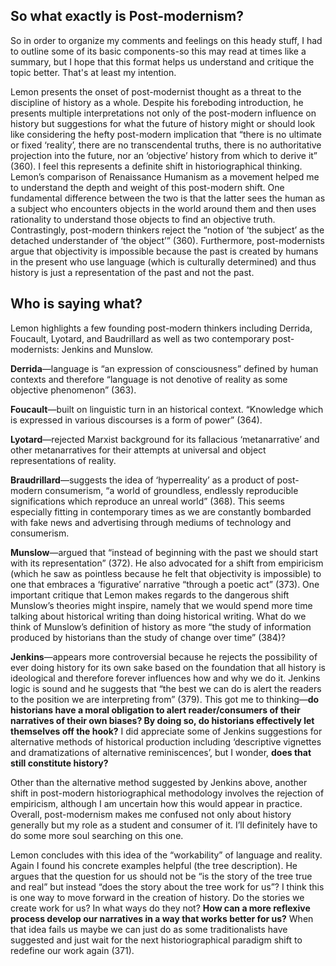 ## So what exactly is Post-modernism?

So in order to organize my comments and feelings on this heady stuff, I had to outline some of its basic components-so this may read at times like a summary, but I hope that this format helps us understand and critique the topic better. That's at least my intention. 

Lemon presents the onset of post-modernist thought as a threat to the discipline of history as a whole. Despite his foreboding introduction, he presents multiple interpretations not only of the post-modern influence on history but suggestions for what the future of history might or should look like considering the hefty post-modern implication that “there is no ultimate or fixed ‘reality’, there are no transcendental truths, there is no authoritative projection into the future, nor an ‘objective’ history from which to derive it” (360). I feel this represents a definite shift in historiographical thinking. Lemon’s comparison of Renaissance Humanism as a movement helped me to understand the depth and weight of this post-modern shift. One fundamental difference between the two is that the latter sees the human as a subject who encounters objects in the world around them and then uses rationality to understand those objects to find an objective truth. Contrastingly, post-modern thinkers reject the “notion of ‘the subject’ as the detached understander of ‘the object’” (360). Furthermore, post-modernists argue that objectivity is impossible because the past is created by humans in the present who use language (which is culturally determined) and thus history is just a representation of the past and not the past. 
## Who is saying what?
Lemon highlights a few founding post-modern thinkers including Derrida, Foucault, Lyotard, and Baudrillard as well as two contemporary post-modernists: Jenkins and Munslow.  

**Derrida**—language is “an expression of consciousness” defined by human contexts and therefore “language is not denotive of reality as some objective phenomenon” (363).

**Foucault**—built on linguistic turn in an historical context. “Knowledge which is expressed in various discourses is a form of power” (364). 

**Lyotard**—rejected Marxist background for its fallacious ‘metanarrative’ and other metanarratives for their attempts at universal and object representations of reality. 

**Braudrillard**—suggests the idea of ‘hyperreality’ as a product of post-modern consumerism, “a world of groundless, endlessly reproducible significations which reproduce an unreal world” (368). This seems especially fitting in contemporary times as we are constantly bombarded with fake news and advertising through mediums of technology and consumerism. 

**Munslow**—argued that “instead of beginning with the past we should start with its representation” (372). He also advocated for a shift from empiricism (which he saw as pointless because he felt that objectivity is impossible) to one that embraces a ‘figurative’ narrative “through a poetic act” (373). One important critique that Lemon makes regards to the dangerous shift Munslow’s theories might inspire, namely that we would spend more time talking about historical writing than doing historical writing. What do we think of Munslow’s definition of history as more “the study of information produced by historians than the study of change over time” (384)?

**Jenkins**—appears more controversial because he rejects the possibility of ever doing history for its own sake based on the foundation that all history is ideological and therefore forever influences how and why we do it. Jenkins logic is sound and he suggests that “the best we can do is alert the readers to the position we are interpreting from” (379). This got me to thinking—**do historians have a moral obligation to alert reader/consumers of their narratives of their own biases? By doing so, do historians effectively let themselves off the hook?** I did appreciate some of Jenkins suggestions for alternative methods of historical production including ‘descriptive vignettes and dramatizations of alternative reminiscences’, but I wonder, **does that still constitute history?** 

Other than the alternative method suggested by Jenkins above, another shift in post-modern historiographical methodology involves the rejection of empiricism, although I am uncertain how this would appear in practice. Overall, post-modernism makes me confused not only about history generally but my role as a student and consumer of it. I’ll definitely have to do some more soul searching on this one. 

Lemon concludes with this idea of the “workability” of language and reality. Again I found his concrete examples helpful (the tree description). He argues that the question for us should not be “is the story of the tree true and real” but instead “does the story about the tree work for us”? I think this is one way to move forward in the creation of history. Do the stories we create work for us? In what ways do they not? **How can a more reflexive process develop our narratives in a way that works better for us?** When that idea fails us maybe we can just do as some traditionalists have suggested and just wait for the next historiographical paradigm shift to redefine our work again (371). 
 
